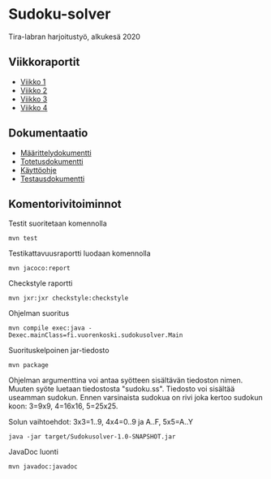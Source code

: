 # Sudoku-solver
Tira-labran harjoitustyö, alkukesä 2020

## Viikkoraportit
* [Viikko 1](dokumentaatio/viikkoraportti1.md)
* [Viikko 2](dokumentaatio/viikkoraportti2.md)
* [Viikko 3](dokumentaatio/viikkoraportti3.md)
* [Viikko 4](dokumentaatio/viikkoraportti4.md)

## Dokumentaatio
* [Määrittelydokumentti](dokumentaatio/maarittelydokumentti.md)
* [Totetusdokumentti](dokumentaatio/totetusdokumentti.md)
* [Käyttöohje](dokumentaatio/kaytto-ohje.md)
* [Testausdokumentti](dokumentaatio/testausdokumentti.md)

## Komentorivitoiminnot

Testit suoritetaan komennolla

```
mvn test
```

Testikattavuusraportti luodaan komennolla

```
mvn jacoco:report
```

Checkstyle raportti

```
mvn jxr:jxr checkstyle:checkstyle
```

Ohjelman suoritus

```
mvn compile exec:java -Dexec.mainClass=fi.vuorenkoski.sudokusolver.Main
```

Suorituskelpoinen jar-tiedosto

```
mvn package
```

Ohjelman argumenttina voi antaa syötteen sisältävän tiedoston nimen. Muuten syöte luetaan tiedostosta "sudoku.ss". Tiedosto voi sisältää useamman sudokun. Ennen varsinaista sudokua on rivi joka kertoo sudokun koon: 3=9x9, 4=16x16, 5=25x25. 

Solun vaihtoehdot: 3x3=1..9, 4x4=0..9 ja A..F, 5x5=A..Y

```
java -jar target/Sudokusolver-1.0-SNAPSHOT.jar
```


JavaDoc luonti

```
mvn javadoc:javadoc
```

